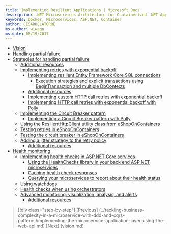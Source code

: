 ```yaml
---
title: Implementing Resilient Applications | Microsoft Docs 
description: .NET Microservices Architecture for Containerized .NET Applications | Implementing Resilient Applications
keywords: Docker, Microservices, ASP.NET, Container
author: CESARDELATORRE
ms.author: wiwagn
ms.date: 05/19/2017
---
```

-   [Vision](#vision)
-   [Handling partial failure](#handling-partial-failure)
-   [Strategies for handling partial failure](#strategies-for-handling-partial-failure)
    -   [Additional resources](#additional-resources)
    -   [Implementing retries with exponential backoff](#implementing-retries-with-exponential-backoff)
        -   [Implementing resilient Entity Framework Core SQL connections](#implementing-resilient-entity-framework-core-sql-connections)
            -   [Execution strategies and explicit transactions using BeginTransaction and multiple DbContexts](#execution-strategies-and-explicit-transactions-using-begintransaction-and-multiple-dbcontexts)
        -   [Additional resources](#additional-resources-1)
        -   [Implementing custom HTTP call retries with exponential backoff](#implementing-custom-http-call-retries-with-exponential-backoff)
        -   [Implementing HTTP call retries with exponential backoff with Polly](#implementing-http-call-retries-with-exponential-backoff-with-polly)
    -   [Implementing the Circuit Breaker pattern](#implementing-the-circuit-breaker-pattern)
        -   [Implementing a Circuit Breaker pattern with Polly](#implementing-a-circuit-breaker-pattern-with-polly)
    -   [Using the ResilientHttpClient utility class from eShopOnContainers](#using-the-resilienthttpclient-utility-class-from-eshoponcontainers)
    -   [Testing retries in eShopOnContainers](#testing-retries-in-eshoponcontainers)
    -   [Testing the circuit breaker in eShopOnContainers](#testing-the-circuit-breaker-in-eshoponcontainers)
    -   [Adding a jitter strategy to the retry policy](#adding-a-jitter-strategy-to-the-retry-policy)
        -   [Additional resources](#additional-resources-2)
-   [Health monitoring](#health-monitoring)
    -   [Implementing health checks in ASP.NET Core services](#implementing-health-checks-in-asp.net-core-services)
        -   [Using the HealthChecks library in your back end ASP.NET microservices](#using-the-healthchecks-library-in-your-back-end-asp.net-microservices)
        -   [Caching health check responses](#caching-health-check-responses)
        -   [Querying your microservices to report about their health status](#querying-your-microservices-to-report-about-their-health-status)
    -   [Using watchdogs](#using-watchdogs)
    -   [Health checks when using orchestrators](#health-checks-when-using-orchestrators)
    -   [Advanced monitoring: visualization, analysis, and alerts](#advanced-monitoring-visualization-analysis-and-alerts)
        -   [Additional resources](#additional-resources-3)



>[!div class="step-by-step"]
[Previous] (../tackling-business-complexity-in-a-microservice-with-ddd-and-cqrs-patterns/implementing-the-microservice-application-layer-using-the-web-api.md)
[Next] (vision.md)
